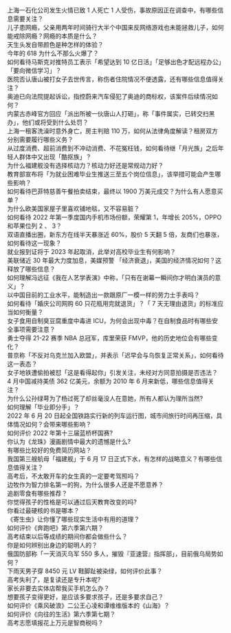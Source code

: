 上海一石化公司发生火情已致 1 人死亡 1 人受伤，事故原因正在调查中，有哪些信息需要关注？  
儿子患网瘾，父亲用两年时间骑行大半个中国来反网络游戏也未能拯救儿子，如何能戒除网瘾？网瘾的本质是什么？  
天生头发自带颜色是种怎样的体验？  
今年的 618 为什么不那么火爆了？  
如何看待马斯克对推特员工表示「希望达到 10 亿日活」「足够出色才配远程办公」「要向微信学习」？  
医院否认唐山被打女子去世传言，称伤者住院情况不便透露，还有哪些信息值得关注？  
奥迪已向法院提起诉讼，指控蔚来汽车侵犯了奥迪的商标权，该案件后续情况如何？  
内蒙古赤峰官方回应「派出所被一伙唐山人打砸」，称「事件属实，已转交扫黑办」，他们或将受到什么处罚？  
上海一租客洗澡时意外身亡，房主判赔 110 万，如何从法律角度解读？租房双方分别需要履行哪些义务？  
从过度消费、超前消费到不冲动消费、不花冤枉钱，如何看待继「月光族」之后年轻人群体中又出现「酷抠族」？  
为什么福建舰没有选择核动力？核动力好还是常规动力好？  
教育部宣布将「为就业困难毕业生推送三至五个岗位信息」，该举措可能会产生哪些影响？  
如何看待巴菲特慈善午餐拍卖结束，最终以 1900 万美元成交？为什么有人愿意买单？  
为什么欧美国家屋子里喜欢铺地毯，又不容易脏？  
如何看待 2022 年第一季度国内手机市场份额，荣耀第 1，年增长 205%，OPPO 和苹果位列 2 、 3？  
双语直播出圈，新东方在线半天暴涨近 60%，股价 5 天翻 5 倍，友商们也暴涨，如何看待这一现象？  
就业报到证将于 2023 年起取消，此举对高校毕业生有何影响？  
美联储近 30 年最大力度加息，美媒预警 「经济衰退」，美国的经济情况如何？这释放了哪些信息？  
如何理解冯远征《我在人艺学表演》中称，「只有在谢幕一瞬间你才明白演员的意义」？  
以中国目前的工业水平，能制造出一款跟原厂一模一样的劳力士手表吗？  
如何看待「婚庆公司网购 60 只花瓶用完就退货」？「 7 天无理由退货」的标准应当如何衡量？  
女子食用自制臭豆腐重度中毒进 ICU，为何会出现中毒？在自制食品时有哪些安全事项需要注意？  
勇士夺得 21-22 赛季 NBA 总冠军，库里荣获 FMVP，他的历史地位会有哪些变化？  
普京称「不反对乌克兰加入欧盟」，并表示「迟早会与乌恢复正常关系」，如何看待这一表态？  
女子地铁遭偷拍被怼「这是看得起你」引发关注，未经对方同意拍摄是否违法？  
4 月中国减持美债 362 亿美元，余额为 2010 年 6 月来新低，哪些信息值得关注？  
为什么公孙绿萼为了杨过死了却丝毫没人在意她，所有人都认为理所当然?  
如何理解「毕业即分手」？  
2022 年 6 月 20 日起全国铁路实行新的列车运行图，城市间旅行时间再压缩，具体情况如何？会带来哪些影响？  
如何评价 2022 年第十三届蓝桥杯国赛?  
你认为《龙珠》漫画剧情中最大的遗憾是什么?  
有哪些比较好的免费简历网站？  
我国第三艘航母「福建舰」于 6 月 17 日正式下水，有怎样的战略意义？有哪些信息值得关注？  
高考后，不太敢开车的女生真的一定要考驾照吗？  
边牧作为智力排名第一的狗，为什么很多人还是不愿意养？  
追剧零食有哪些推荐？  
你觉得孩子的性格是可以通过后天教育改变的吗?  
你看过最硬核的书是哪本？  
《寄生虫》让你懂了哪些现实生活中有用的道理？  
如何评价《奔跑吧》第六季第六期？  
高考结束以后等成绩的期间你都会做些什么？  
你是如何辨别出身边的聪明人的？  
俄国防部称「一天消灭乌军 550 多人，摧毁『亚速营』指挥部」，目前俄乌局势如何？  
下雨天男子穿 8450 元 LV 鞋脚趾被染绿，如何评价此事？  
高考失利了，是复读还是专升本呢?  
家长非要去实体店帮我买手机怎么办？  
想要孩子变得更好，是应该多要求孩子，还是多要求自己？  
如何评价《乘风破浪》二公王心凌和谭维维版本的《山海》？  
如何评价《向往的生活》第六季第七期？  
高考志愿填报花上万元是智商税吗？  
